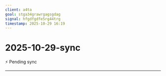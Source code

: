 ```yaml
---
client: a4ta
goal: stga34grawrgagsgdag
signal: hfgdfgdfe5rg44trg
timestamp: 2025-10-29 16:19
---
```


# 2025-10-29-sync

⚡ Pending sync




---
